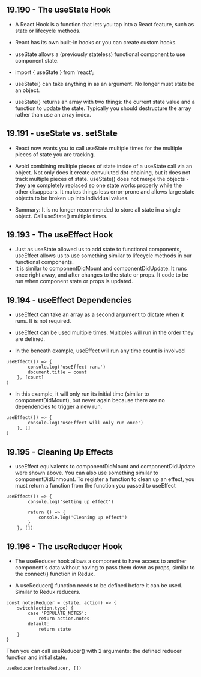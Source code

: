 ## 19.190 - The useState Hook
- A React Hook is a function that lets you tap into a React feature, such as state or lifecycle methods.

- React has its own built-in hooks or you can create custom hooks.

- useState allows a (previously stateless) functional component to use component state.

- import { useState } from 'react';

- useState() can take anything in as an argument. No longer must state be an object.

- useState() returns an array with two things: the current state value and a function to update the state. Typically you should destructure the array rather than use an array index.

## 19.191 - useState vs. setState
- React now wants you to call useState multiple times for the multiple pieces of state you are tracking.

- Avoid combining multiple pieces of state inside of a useState call via an object. Not only does it create convuluted dot-chaining, but it does not track multiple pieces of state. useState() does not merge the objects - they are completely replaced so one state works properly while the other disappears. It makes things less error-prone and allows large state objects to be broken up into individual values.

- Summary: It is no longer recommended to store all state in a single object. Call useState() multiple times.

## 19.193 - The useEffect Hook
- Just as useState allowed us to add state to functional components, useEffect allows us to use something similar to lifecycle methods in our functional components. 
- It is similar to componentDidMount and componentDidUpdate. It runs once right away, and after changes to the state or props. It code to be run when component state or props is updated.

## 19.194 - useEffect Dependencies
- useEffect can take an array as a second argument to dictate when it runs. It is not required.

- useEffect can be used multiple times. Multiples will run in the order they are defined.

- In the beneath example, useEffect will run any time count is involved

```
useEffect(() => {
        console.log('useEffect ran.')
        document.title = count
    }, [count]
)
```

- In this example, it will only run its initial time (similar to componentDidMount), but never again because there are no dependencies to trigger a new run.

```
useEffect(() => {
        console.log('useEffect will only run once')
    }, []
)
```

## 19.195 - Cleaning Up Effects
- useEffect equivalents to componentDidMount and componentDidUpdate were shown above. You can also use something similar to componentDidUnmount. To register a function to clean up an effect, you must return a function from the function you passed to useEffect

```
useEffect(() => {
        console.log('setting up effect')

        return () => {
            console.log('Cleaning up effect')
        }
    }, [])
```

## 19.196 - The useReducer Hook
- The useReducer hook allows a component to have access to another component's data without having to pass them down as props, similar to the connect() function in Redux.

- A useReducer() function needs to be defined before it can be used. Similar to Redux reducers.
```
const notesReducer = (state, action) => {
    switch(action.type) {
        case 'POPULATE_NOTES':
            return action.notes
        default:
            return state
    }
}
```

Then you can call useReducer() with 2 arguments: the defined reducer function and initial state.
```
useReducer(notesReducer, [])
```